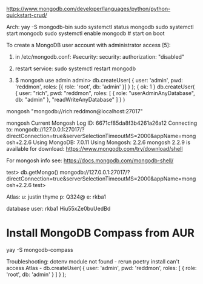 https://www.mongodb.com/developer/languages/python/python-quickstart-crud/

Arch:
yay -S mongodb-bin
sudo systemctl status mongodb
sudo systemctl start mongodb
sudo systemctl enable mongodb  # start on boot

To create a MongoDB user account with administrator access [5]:
1. in /etc/mongodb.conf:
  #security:
  security:
    authorization: "disabled"

2. restart service:
  sudo systemctl restart mongodb

3. $ mongosh
  use admin
  admin> db.createUser( { user: 'admin', pwd: 'reddmon', roles: [{ role: 'root', db: 'admin' }] } );
  { ok: 1 }
  db.createUser(
    {
      user: "rich",
      pwd: "reddmon",
      roles: [ { role: "userAdminAnyDatabase", db: "admin" }, "readWriteAnyDatabase" ]
    }
  )

mongosh "mongodb://rich:reddmon@localhost:27017"

mongosh
Current Mongosh Log ID: 6671cf85da8f3b4261a26a12
Connecting to:          mongodb://127.0.0.1:27017/?directConnection=true&serverSelectionTimeoutMS=2000&appName=mongosh+2.2.6
Using MongoDB:          7.0.11
Using Mongosh:          2.2.6
mongosh 2.2.9 is available for download: https://www.mongodb.com/try/download/shell

For mongosh info see: https://docs.mongodb.com/mongodb-shell/

test>  db.getMongo()
mongodb://127.0.0.1:27017/?directConnection=true&serverSelectionTimeoutMS=2000&appName=mongosh+2.2.6
test>

Atlas:
u: justin thyme
p: Q324@
e: rkba1

database user:
rkba1
Hiu55xZe0buUedBd

# Install MongoDB Compass from AUR
yay -S mongodb-compass


Troubleshooting:
dotenv module not found - rerun poetry install
can't access Atlas -
db.createUser(
  {
    user: 'admin',
    pwd: 'reddmon',
    roles: [ { role: 'root', db: 'admin' } ]
  }
);